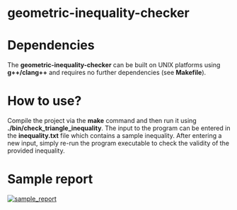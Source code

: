 # geometric-inequality-checker

# Dependencies

The **geometric-inequality-checker** can be built on UNIX platforms using **g++/clang++** and requires no further dependencies (see **Makefile**).

# How to use?

Compile the project via the **make** command and then run it using **./bin/check_triangle_inequality**. The input to the program can be entered in the **inequality.txt** file which contains a sample inequality. After entering a new input, simply re-run the program executable to check the validity of the provided inequality.

# Sample report

[![sample_report](http://i66.tinypic.com/2u93gww.png)](http://tinypic.com?ref=2u93gww)
